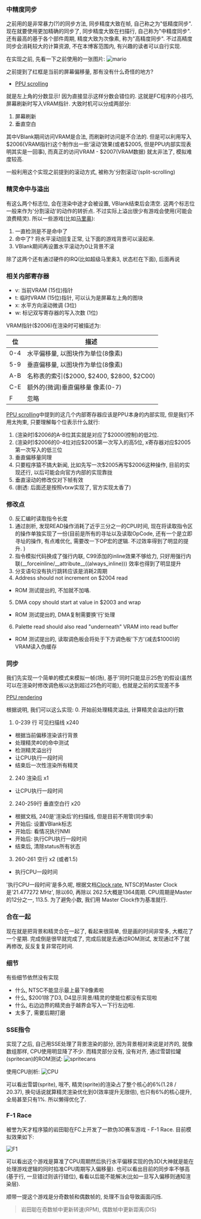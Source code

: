 ### 中精度同步

之前用的是非常暴力(?)的同步方法, 同步精度大致在帧, 自己称之为"低精度同步". 现在就要使用更加精确的同步了, 同步精度大致在扫描行, 自己称为"中精度同步". 还有最高的基于各个部件周期, 精度大致为次像素, 称为"高精度同步". 不过高精度同步会消耗较大的计算资源, 不在本博客范围内, 有兴趣的读者可以自行实现. 

在实现之前, 先看一下之前使用的一张图片:
![mario](./mario.png)

之前提到了红框是当前的屏幕偏移量, 那有没有什么奇怪的地方?

 - [PPU scrolling](http://wiki.nesdev.com/w/index.php/PPU_scrolling)

就是左上角的分数显示! 因为直接显示这样分数会错位的. 这就是FC程序的小技巧, 屏幕刷新时写入VRAM指针. 大致时机可以分成两部分:

  1. 屏幕刷新
  2. 垂直空白

其中VBlank期间访问VRAM是合法, 而刷新时访问是不合法的. 但是可以利用写入\$2006(VRAM指针)这个制作出一些‘滚动’效果(或者\$2005, 但是PPU内部实现表明其实是一回事), 而真正的访问VRAM - \$2007(VRAM数据) 就太非法了, 模拟难度较高. 

一般利用这个实现之前提到的滚动方式, 被称为'分割滚动'(split-scrolling)

### 精灵命中与溢出
有这么两个标志位, 会在渲染中途才会被设置, VBlank结束后会清空. 这两个标志位一般来作为'分割滚动'的动作的转折点. 不过实际上溢出很少有游戏会使用(可能会浪费精灵).
所以一些游戏(比如[马里奥](https://retrocomputing.stackexchange.com/questions/1898/how-can-i-create-a-split-scroll-effect-in-an-nes-game)):
 1. 一直检测是不是命中了
 2. 命中了? 将水平滚动回复正常, 让下面的游戏背景可以滚起来. 
 3. VBlank期间再设置水平滚动为0让背景不滚

除了这两个还有通过硬件的IRQ(比如超级马里奥3, 状态栏在下面), 后面再说


### 相关内部寄存器
 - v: 当前VRAM (15位)指针
 - t: 临时VRAM (15位)指针, 可以认为是屏幕左上角的图块
 - x: 水平方向滚动微调 (3位)
 - w: 标记双写寄存器的写入次数 (1位)

VRAM指针(\$2006)在渲染时可被描述为:

位 | 描述
---|-----
0-4 | 水平偏移量, 以图块作为单位(8像素)
5-9 | 垂直偏移量, 以图块作为单位(8像素)
A-B | 名称表的索引($2000, $2400, $2800, $2C00)
C-E | 额外的(微调)垂直偏移量 像素(0-7)
F | 忽略


[PPU scrolling](http://wiki.nesdev.com/w/index.php/PPU_scrolling)中提到的这几个内部寄存器应该是PPU本身的内部实现, 但是我们不用太拘束, 只要理解每个位表示什么就行:
 1. (渲染时)\$2006的A-B位其实就是对应了\$2000(控制)的低2位. 
 2. (渲染时)\$2006的0-4位对应\$2005第一次写入的高5位, x寄存器对应\$2005第一次写入的低三位
 3. 垂直偏移量同理
 4. 只要程序猿不搞大新闻, 比如先写一次\$2005再写\$2006这种操作, 目前的实现还行, 以后可能会向官方内部的实现靠拢
 5. 垂直滚动的修改仅对下帧有效
 6. (剧透: 后面还是按照vtxw实现了, 官方实现太香了)

### 修改点
 0. 反汇编时读取指令长度
 1. 通过剖析, 发现READ操作消耗了近乎三分之一的CPU时间, 现在将读取指令区的操作单独实现了一份(目前是所有的寻址以及读取OpCode, 还有一个是立即寻址的操作, 有点难优化, 需要改一下OP宏的逻辑. 不过效率得到了明显的提升. )
 2. 指令模拟代码换成了强行内联, C99添加的inline效果不够给力, 只好用强行内联(__forceinline/\_\_attribute\_\_((always_inline))) 效率也得到了明显提升
 3. 分支语句没有执行跳转应该是消耗2周期
 4. Address should not increment on $2004 read
 - ROM 测试提出的, 不加就不加咯.
 5. DMA copy should start at value in $2003 and wrap
 - ROM 测试提出的, DMA复制需要换'行'处理
 6. Palette read should also read "underneath" VRAM into read buffer
 - ROM 测试提出的, 读取调色板会将处于下方调色板'下方'(减去\$1000)的VRAM读入伪缓存


### 同步
 我们先实现一个简单的模式来模拟一帧(场), 基于'同时只能显示25色'的假设(虽然可以在渲染时修改调色板以达到超过25色的可能), 也就是之前的实现差不多

[PPU rendering](http://wiki.nesdev.com/w/index.php/PPU_rendering)

根据说明, 我们可以这么实现:
 0. 开始前处理精灵溢出, 计算精灵会溢出的行数
 1. 0-239 行 可见扫描线 x240
 - 根据当前偏移渲染该行背景
 - 处理精灵#0的命中测试
 - 检测精灵溢出行
 - 让CPU执行一段时间
 - 结束后一次性渲染所有精灵
 2. 240 渲染后 x1
 - 让CPU执行一段时间
 2. 240-259行 垂直空白行 x20
 - 根据文档, 240是'渲染后'的扫描线, 但是目前不用管(同步率)
 - 开始后: 设置VBlank标志
 - 开始后: 看情况执行NMI
 - 开始后: 执行CPU执行一段时间
 - 结束后, 清除status所有状态
 3. 260-261 空行 x2 (或者1.5)
 - 执行CPU一段时间

 '执行CPU一段时间'是多久呢, 根据文档[Clock rate](https://wiki.nesdev.com/w/index.php/Clock_rate), NTSC的Master Clock是'21.477272 MHz', 除以60, 再除以 262.5大概是1364周期.
 CPU周期是Master的12分之一, 113.5. 为了避免小数, 我们用 Master Clock作为基准就行.

### 合在一起
现在就是把背景和精灵合在一起了, 看起来很简单, 但是画的时间非常多, 大概花了一个星期. 完成倒是很早就完成了, 完成后就是去通过ROM测试, 发现通过不了就再修改, 反反复复非常花时间.

### 细节
有些细节依然没有实现
- 什么, NTSC不能显示最上最下8像素啦
- 什么, \$2001除了D3, D4显示背景/精灵的使能位都没有实现啦
- 什么, 右边边界的精灵由于越界会写入一下行左边啦. 
- 太多了, 需要后期打磨


### SSE指令
 实现了之后, 自己用SSE处理了背景渲染的部分, 因为背景相对来说是对齐的, 就像数组那样, CPU使用明显降了不少. 而精灵部分没有, 没有对齐, 通过雪碧拉罐(spritecan)的ROM测试:
 ![spritecans](./spritecans.png)

使用CPU剖析:
![CPU](./cpu.png)

可以看出雪碧(sprite), 哦不, 精灵(sprite)的渲染占了整个核心的6%(1.28 / 20.37), 换句话说就算精灵渲染优化到0(效率提升无限倍), 也只有6%的核心提升, 全局甚至只有1%. 所以懒得优化了.


### F-1 Race
被誉为天才程序猿的岩田聪在FC上开发了一款伪3D赛车游戏 - F-1 Race. 目前模拟效果如下:

![F1](./f1.png)

可以看出这个游戏是算准了CPU周期然后执行水平偏移实现的伪3D(大神就是能在处理游戏逻辑的同时掐准CPU周期写入偏移量). 也可以看出目前的同步率不够高(基于行, 一旦错过则该行错位), 看看以后能不能解决(比如一旦写入偏移则通知渲染层).

顺带一提这个游戏是分奇数帧和偶数帧的, 处理不当会导致画面闪烁.

> 岩田聪在奇数帧中更新转速(RPM), 偶数帧中更新距离(DIS)

